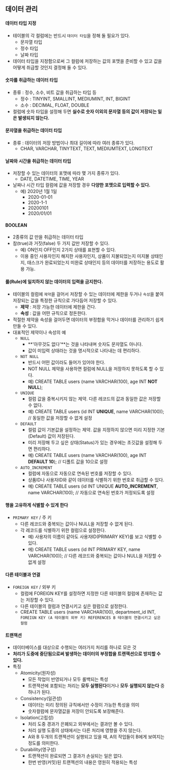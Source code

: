 ## 데이터 관리

#### 데이터 타입 지정
- 테이블의 각 컬럼에는 반드시 `데이터 타입`을 정해 둘 필요가 있다.
  - 문자열 타입
  - 정수 타입
  - 날짜 타입
- 데이터 타입을 지정함으로써 그 컬럼에 저장하는 값의 포맷을 준비할 수 있고 값을 어떻게 취급할 것인지 결정해 둘 수 있다.

#### 숫자를 취급하는 데이터 타입
- 종류 : 정수, 소수, 비트 값을 취급하는 타입 등
  - 정수 : TINYINT, SMALLINT, MEDIUMINT, INT, BIGINT
  - 소수 : DECIMAL, FLOAT, DOUBLE
- 컬럼에 숫자 타입을 설정해 두면 **실수로 숫자 이외의 문자열 등의 값이 저장되는 일은 발생되지 않는다.**

#### 문자열을 취급하는 데이터 타입
- 종류 : 데이터의 저장 방법이나 최대 길이에 따라 여러 종류가 있다.
  - CHAR, VARCHAR, TINYTEXT, TEXT, MEDIUMTEXT, LONGTEXT

#### 날짜와 시간을 취급하는 데이터 타입
- 저장할 수 있는 데이터의 포맷에 따라 몇 가지 종류가 있다.
  - DATE, DATETIME, TIME, YEAR
- 날짜나 시간 타입 컬럼에 값을 저장할 경우 **다양한 포맷으로 입력할 수 있다.**
  - 예) 2020년 1월 1일
    - 2020-01-01
    - 2020-1-1
    - 20200101
    - 2020/01/01

#### BOOLEAN
- 2종류의 값 만을 취급하는 데이터 타입
- 참(true)과 거짓(false) 두 가지 값만 저장할 수 있다.
  - 예) ON인지 OFF인지 2가지 상태를 표현할 수 있다.
  - 이용 중인 사용자인지 해지한 사용자인지, 상품이 지불되었는지 미지불 상태인지, 태스크가 완료되었는지 미완료 상태인지 등의 데이터를 저장하는 용도로 활용 가능.

#### 룰(Rule)에 일치하지 않는 데이터의 입력을 금지한다.
- 테이블의 컬럼에 `제약`을 걸어서 저장할 수 있는 데이터에 제한을 두거나 `속성`을 붙여 저장되는 값을 특정한 규칙으로 가다듬어 저장할 수 있다. 
  - **제약** : 저장 가능한 데이터에 제한을 건다.
  - **속성** : 값을 어떤 규칙으로 정돈한다.
- 적절한 제약을 속성을 걸어두면 데이터의 부정합을 막거나 데이터를 관리하기 쉽게 만들 수 있다.
- 대표적인 제약이나 속성의 예
  - `NULL`
    - **'아무것도 없다'**는 것을 나타내며 숫자도 문자열도 아니다.
    - 값이 미입력 상태라는 것을 명시적으로 나타내는 데 편리하다.
  - `NOT NULL`
    - 반드시 어떤 값이라도 들어가 있어야 한다.
    - NOT NULL 제약을 사용하면 컬럼에 NULL을 저장하지 못하도록 할 수 있다.
    - 예) CREATE TABLE users (name VARCHAR(100), age INT **NOT NULL**);
  - `UNIQUE`
    - 컬럼 값을 중복시키지 않는 제약. 다른 레코드의 값과 동일한 값은 저장할 수 없다.
    - 예) CREATE TABLE users (id INT **UNIQUE**, name VARCHAR(100));   // 동일한 값을 저장할 수 없게 설정
  - `DEFAULT`
    - 컬럼 값이 기본값을 설정하는 제약. 값을 지정하지 않으면 미리 지정한 기본(Default) 값이 저장된다.
    - 미리 저장해 두고 싶은 상태(Status)가 있는 경우에는 초깃값을 설정해 두면 편리하다.
    - 예) CREATE TABLE users (name VARCHAR(100), age INT **DEFAULT 10**);   // 디폴트 값을 10으로 설정
  - `AUTO_INCREMENT`
    - 컬럼에 자동으로 자동으로 연속된 번호를 저장할 수 있다.
    - 상품ID나 사용자ID와 같이 데이터를 식별하기 위한 번호로 취급할 수 있다.
    - 예) CREATE TABLE users (id INT UNIQUE **AUTO_INCREMENT**, name VARCHAR(100);   // 자동으로 연속된 번호가 저정되도록 설정

#### 행을 고유하게 식별할 수 있게 한다
- `PRIMARY KEY` / 주 키
  - 다른 레코드와 중복되는 값이나 NULL을 저장할 수 없게 된다.
  - 각 레코드를 식별하기 위한 컬럼으로 설정한다.
    - 예) 사용자의 이름이 같아도 사용자ID(PRIMARY KEY)를 보고 식별할 수 있다.
    - 에) CREATE TABLE users (id INT PRIMARY KEY, name VARCHAR(100));   // 다른 레코드와 중복되는 값이나 NULL을 저장할 수 없게 설정

#### 다른 테이블과 연결
- `FOREIGN KEY` / 외부 키
  - 컬럼에 FOREIGN KEY를 설정하면 지정한 다른 테이블의 컬럼에 존재하는 값는 저장할 수 있다.
  - 다른 테이블의 컬럼과 연결시키고 싶은 컬럼으로 설정한다.
  - CREATE TABLE users (name VARCHAR(100), department_id INT, `FOREIGN KEY (A 테이블의 외부 키) REFERENCES B 테이블의 연결시키고 싶은 컬럼` 

#### 트랜잭션
- 데이터베이스를 대상으로 수행되는 여러가지 처리를 하나로 모은 것
- **처리가 도중에 중단됨으로써 발생하는 데이터의 부정합을 트랜잭션으로 방지할 수 있다.**
- 특징
  - Atomicity(원자성)
    - 모든 작업이 반영되거나 모두 롤백되는 특성
    - 트랜잭션에 포함되는 처리는 **모두 실행된다**이거나 **모두 실행되지 않는다** 중 하나가 된다.
  - Consistency(일관성)
    - 데이터는 미리 정의된 규칙에서만 수정이 가능한 특성을 의미
    - 숫자컬럼에 문자열값을 저장이 안되도록 보장해준다.
  - Isolation(고립성)
    - 처리 도중 경과가 은폐되고 외부에서는 결과만 볼 수 있다.
    - 처리 실행 도중의 상태에서는 다른 처리에 영향을 주지 않는다.
    - A와 B 두개의 트랜젝션이 실행되고 있을 때, A의 작업들이 B에게 보여지는 정도를 의미한다.
  - Durability(영구성)
    - 트랜잭션이 완료되면 그 결과가 손실되는 일은 없다.
    - 한번 반영(커밋)된 트랜젝션의 내용은 영원히 적용되는 특성
